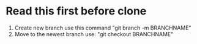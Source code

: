 <h1>Read this first before clone</h1>
<ol>
    <li>Create new branch use this command "git branch -m BRANCHNAME"</li>
    <li>Move to the newest branch use: "git checkout BRANCHNAME"</li>
</ol>
